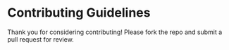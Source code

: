 # Contributing Guidelines

Thank you for considering contributing! Please fork the repo and submit a pull request for review.
